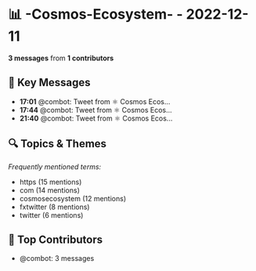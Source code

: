 # 📊 -Cosmos-Ecosystem- - 2022-12-11
**3 messages** from **1 contributors**

## 💬 Key Messages
- **17:01** @combot: [‌‌‌‌‎⁠](https://twitter.com/CosmosEcosystem/status/1601985596226174976)Tweet from ⚛️ Cosmos Ecos...
- **17:44** @combot: [‌‌‌‌‎⁠](https://twitter.com/CosmosEcosystem/status/1601996282297745408)Tweet from ⚛️ Cosmos Ecos...
- **21:40** @combot: [‌‌‌‌‎⁠](https://twitter.com/CosmosEcosystem/status/1602055654683906050)Tweet from ⚛️ Cosmos Ecos...

## 🔍 Topics & Themes
*Frequently mentioned terms:*
- https (15 mentions)
- com (14 mentions)
- cosmosecosystem (12 mentions)
- fxtwitter (8 mentions)
- twitter (6 mentions)

## 👥 Top Contributors
- @combot: 3 messages